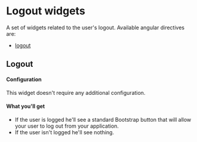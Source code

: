 Logout widgets
==================

A set of widgets related to the user's logout. Available angular directives are:
* [logout](#logout)

## Logout
#### Configuration
This widget doesn't require any additional configuration.

#### What you'll get
* If the user is logged he'll see a standard Bootstrap button that will allow your user to log out from your application.
* If the user isn't logged he'll see nothing.